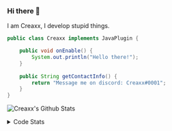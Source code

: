 ### Hi there 👋

I am Creaxx, I develop stupid things. 

```java
public class Creaxx implements JavaPlugin {

    public void onEnable() {
        System.out.println("Hello there!");
    }
    
    public String getContactInfo() {
        return "Message me on discord: Creaxx#0001";
    }
}
```

![Creaxx's Github Stats](https://github-readme-stats.vercel.app/api?username=CreaxxOG&show_icons=true&theme=dark&count_private=true)

<details>
  <summary>Code Stats</summary>

<!--START_SECTION:waka-->
![Code Time](http://img.shields.io/badge/Code%20Time-1%2C270%20hrs%2039%20mins-blue)

![Lines of code](https://img.shields.io/badge/From%20Hello%20World%20I%27ve%20Written-507.1%20thousand%20lines%20of%20code-blue)

**🐱 My GitHub Data** 

> 📦 66.3 kB Used in GitHub's Storage 
 > 
> 🏆 1,544 Contributions in the Year 2023
 > 
> 🚫 Not Opted to Hire
 > 
> 📜 4 Public Repositories 
 > 
> 🔑 2 Private Repositories 
 > 
**I'm an Early 🐤** 

```text
🌞 Morning                279 commits         ██░░░░░░░░░░░░░░░░░░░░░░░   07.09 % 
🌆 Daytime                1691 commits        ███████████░░░░░░░░░░░░░░   42.98 % 
🌃 Evening                1903 commits        ████████████░░░░░░░░░░░░░   48.37 % 
🌙 Night                  61 commits          ░░░░░░░░░░░░░░░░░░░░░░░░░   01.55 % 
```
📅 **I'm Most Productive on Saturday** 

```text
Monday                   466 commits         ███░░░░░░░░░░░░░░░░░░░░░░   11.85 % 
Tuesday                  561 commits         ████░░░░░░░░░░░░░░░░░░░░░   14.26 % 
Wednesday                587 commits         ████░░░░░░░░░░░░░░░░░░░░░   14.92 % 
Thursday                 618 commits         ████░░░░░░░░░░░░░░░░░░░░░   15.71 % 
Friday                   363 commits         ██░░░░░░░░░░░░░░░░░░░░░░░   09.23 % 
Saturday                 727 commits         █████░░░░░░░░░░░░░░░░░░░░   18.48 % 
Sunday                   612 commits         ████░░░░░░░░░░░░░░░░░░░░░   15.56 % 
```


📊 **This Week I Spent My Time On** 

```text
💬 Programming Languages: 
Java                     8 hrs 26 mins       ████████████████████████░   94.47 % 
Kotlin                   23 mins             █░░░░░░░░░░░░░░░░░░░░░░░░   04.35 % 
XML                      6 mins              ░░░░░░░░░░░░░░░░░░░░░░░░░   01.14 % 
YAML                     0 secs              ░░░░░░░░░░░░░░░░░░░░░░░░░   00.03 % 
Text                     0 secs              ░░░░░░░░░░░░░░░░░░░░░░░░░   00.00 % 

🔥 Editors: 
IntelliJ                 8 hrs 56 mins       █████████████████████████   100.00 % 
```

**I Mostly Code in Java** 

```text
Java                     55 repos            ████████████████████░░░░░   80.88 % 
Kotlin                   8 repos             ███░░░░░░░░░░░░░░░░░░░░░░   11.76 % 
CSS                      2 repos             █░░░░░░░░░░░░░░░░░░░░░░░░   02.94 % 
TypeScript               2 repos             █░░░░░░░░░░░░░░░░░░░░░░░░   02.94 % 
EJS                      1 repo              ░░░░░░░░░░░░░░░░░░░░░░░░░   01.47 % 
```




 Last Updated on 23/05/2023 01:28:08 UTC
<!--END_SECTION:waka-->
</details>

